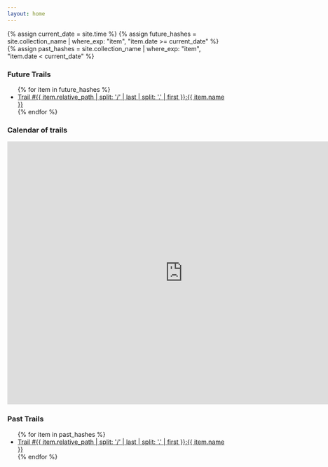 ```yaml
---
layout: home
---
```


{% assign current_date = site.time %}
{% assign future_hashes = site.collection_name | where_exp: "item", "item.date >= current_date" %}
{% assign past_hashes = site.collection_name | where_exp: "item", "item.date < current_date" %}



### Future Trails

<ul>
  {% for item in future_hashes %}
    <li><a href="{{ item.url }}">Trail #{{ item.relative_path | split: '/' | last | split: '.' | first }}:{{ item.name }}</a></li>
  {% endfor %}
</ul>

### Calendar of trails

<iframe src="https://calendar.google.com/calendar/embed?src=295ccf93064898a58077f2ff08e977e740f31aad5e7595b66dfb193d0a22e560%40group.calendar.google.com&ctz=America%2FLos_Angeles" style="border: 0" width="800" height="600" frameborder="0" scrolling="no"></iframe>


### Past Trails

<ul>
  {% for item in past_hashes %}
    <li><a href="{{ item.url }}">Trail #{{ item.relative_path | split: '/' | last | split: '.' | first }}:{{ item.name }}</a></li>
  {% endfor %}
</ul>
